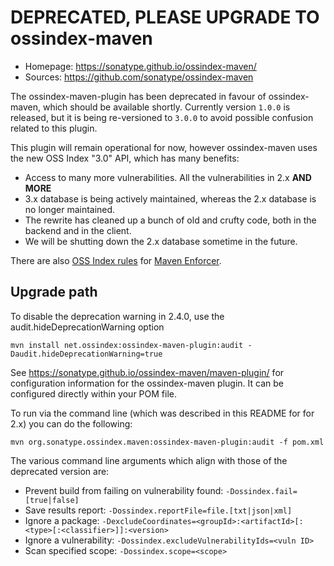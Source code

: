 DEPRECATED, PLEASE UPGRADE TO ossindex-maven
==========================================================

* Homepage: https://sonatype.github.io/ossindex-maven/
* Sources: https://github.com/sonatype/ossindex-maven

The ossindex-maven-plugin has been deprecated in favour of ossindex-maven, which
should be available shortly. Currently version `1.0.0` is released, but it is being
re-versioned to `3.0.0` to avoid possible confusion related to this plugin.

This plugin will remain operational for now, however ossindex-maven uses
the new OSS Index "3.0" API, which has many benefits:

* Access to many more vulnerabilities. All the vulnerabilities in 2.x
  **AND MORE**
* 3.x database is being actively maintained, whereas the 2.x database
  is no longer maintained.
* The rewrite has cleaned up a bunch of old and crufty code, both in the
  backend and in the client.
* We will be shutting down the 2.x database sometime in the future.

There are also [OSS Index rules](https://sonatype.github.io/ossindex-maven/enforcer-rules/)
for [Maven Enforcer](https://maven.apache.org/enforcer/maven-enforcer-plugin/).

Upgrade path
------------

To disable the deprecation warning in 2.4.0, use the audit.hideDeprecationWarning option

```
mvn install net.ossindex:ossindex-maven-plugin:audit -Daudit.hideDeprecationWarning=true
```

See https://sonatype.github.io/ossindex-maven/maven-plugin/ for configuration information
for the ossindex-maven plugin. It can be configured directly within your POM file.

To run via the command line (which was described in this README for for 2.x)
you can do the following:

```
mvn org.sonatype.ossindex.maven:ossindex-maven-plugin:audit -f pom.xml
```

The various command line arguments which align with those of the deprecated version are:

* Prevent build from failing on vulnerability found: `-Dossindex.fail=[true|false]`
* Save results report: `-Dossindex.reportFile=file.[txt|json|xml]`
* Ignore a package: `-DexcludeCoordinates=<groupId>:<artifactId>[:<type>[:<classifier>]]:<version>`
* Ignore a vulnerability: `-Dossindex.excludeVulnerabilityIds=<vuln ID>`
* Scan specified scope: `-Dossindex.scope=<scope>`

